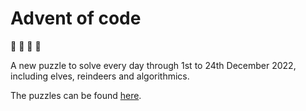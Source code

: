 # Advent of code
🎄 🎅 🦌 🎁

A new puzzle to solve every day through 1st to 24th December 2022, including elves, reindeers and algorithmics.

The puzzles can be found [here](https://adventofcode.com/2022).